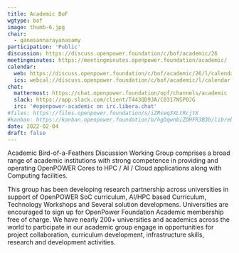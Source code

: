 ```yaml
---
title: Academic BoF
wgtype: bof
image: thumb-6.jpg
chair:
  - ganesannarayanasamy
participation: 'Public'
discussion: https://discuss.openpower.foundation/c/bof/academic/26
meetingminutes: https://meetingminutes.openpower.foundation/academic/
calendar:
  web: https://discuss.openpower.foundation/c/bof/academic/26/l/calendar
  ics: webcal://discuss.openpower.foundation/c/bof/academic/l/calendar.ics
chat:
  mattermost: https://chat.openpower.foundation/opf/channels/academic
  slack: https://app.slack.com/client/T443QD9JA/C0317NSP0JG
  irc: '#openpower-academic on irc.libera.chat'
#files: https://files.openpower.foundation/s/iZRseq3XLtRcjtX
#kanban: https://kanban.openpower.foundation/b/hgDqwnbiZDHFR3B3b/librebmc
date: 2022-02-04
draft: false
---
```


Academic Bird-of-a-Feathers Discussion Working Group comprises a broad range of academic institutions with strong competence in providing and
operating OpenPOWER Cores to HPC / AI / Cloud applications along with Computing facilities.  

This group has been developing research partnership across universities in support of OpenPOWER SoC curriculum,
AI/HPC based Curriculum, Technology Workshops and Several solution developmens. Universities are encouraged
to sign up for OpenPower Foundation Academic membership free of charge.
We have  nearly 200+ universities and academics across the world to participate in our academic group engage
in opportunities for project collaboration, curriculum development, infrastructure skills, research and development activities.  
